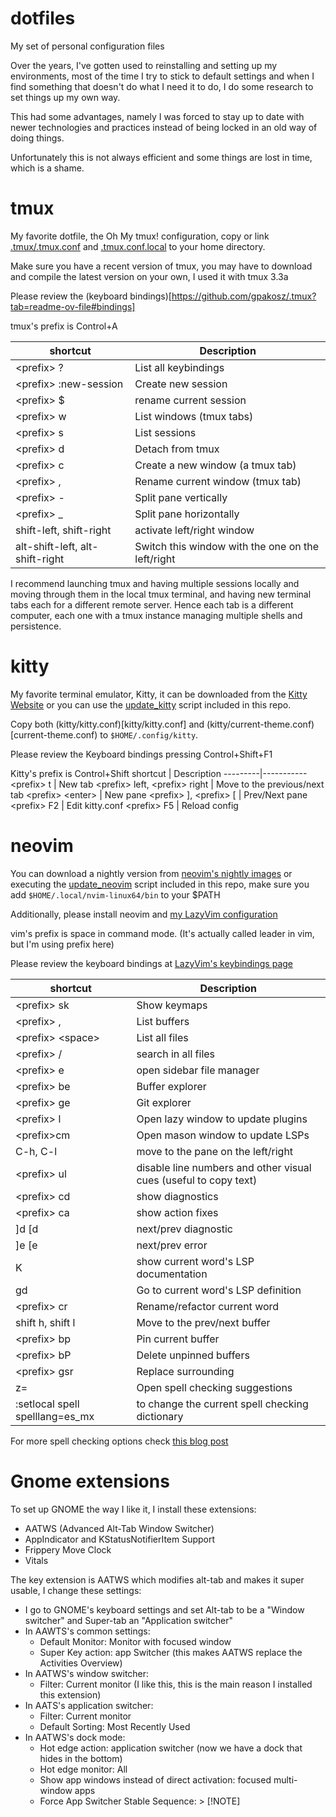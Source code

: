 # dotfiles

My set of personal configuration files

Over the years, I've gotten used to reinstalling and setting up my environments, most of the time I try to stick to 
default settings and when I find something that doesn't do what I need it to do, I do some research to set things up 
my own way.

This had some advantages, namely I was forced to stay up to date with newer technologies and practices instead of 
being locked in an old way of doing things.

Unfortunately this is not always efficient and some things are lost in time, which is a shame.

# tmux

My favorite dotfile, the Oh My tmux! configuration, copy or link [.tmux/.tmux.conf](.tmux/.tmux.conf) and [.tmux.conf.local](.tmux.local) to your home directory.

Make sure you have a recent version of tmux, you may have to download and compile the latest version on your own, I used it with tmux 3.3a

Please review the (keyboard bindings)[https://github.com/gpakosz/.tmux?tab=readme-ov-file#bindings]

tmux's prefix is Control+A

shortcut   | Description
-----------|-----------
\<prefix> ? | List all keybindings
\<prefix> :new-session | Create new session
\<prefix> $ | rename current session
\<prefix> w | List windows (tmux tabs)
\<prefix> s | List sessions
\<prefix> d | Detach from tmux
\<prefix> c | Create a new window (a tmux tab)
\<prefix> , | Rename current window (tmux tab)
\<prefix> - | Split pane vertically
\<prefix> _ | Split pane horizontally
shift-left, shift-right | activate left/right window
alt-shift-left, alt-shift-right | Switch this window with the one on the left/right 

I recommend launching tmux and having multiple sessions locally and moving through them in the local tmux terminal,
and having new terminal tabs each for a different remote server. Hence each tab is a different computer, each one
with a tmux instance managing multiple shells and persistence.

# kitty

My favorite terminal emulator, Kitty, it can be downloaded from the [Kitty Website](https://sw.kovidgoyal.net/kitty/binary/) or you can use the [update_kitty](/update_kitty) script included in this repo.

Copy both (kitty/kitty.conf)[kitty/kitty.conf] and (kitty/current-theme.conf)[current-theme.conf) to `$HOME/.config/kitty`.

Please review the Keyboard bindings pressing Control+Shift+F1

Kitty's prefix is Control+Shift
shortcut | Description
---------|-----------
\<prefix> t | New tab
\<prefix> left, \<prefix> right | Move to the previous/next tab
\<prefix> \<enter> | New pane
\<prefix> ], \<prefix> [ | Prev/Next pane
\<prefix> F2 | Edit kitty.conf
\<prefix> F5 | Reload config



# neovim

You can download a nightly version from  [neovim's nightly images](https://github.com/neovim/neovim/releases) or executing the [update_neovim](/update_neovim) script included in this repo, make sure you add `$HOME/.local/nvim-linux64/bin` to your $PATH

Additionally, please install neovim and [my LazyVim configuration](https://github.com/Sheco/LazyVimStarter)

vim's prefix is space in command mode. (It's actually called leader in vim, but I'm using prefix here)

Please review the keyboard bindings at [LazyVim's keybindings page](https://www.lazyvim.org/keymaps)

shortcut | Description
---------|-----------
\<prefix> sk | Show keymaps
\<prefix> , | List buffers
\<prefix> \<space> | List all files
\<prefix> / | search in all files
\<prefix> e | open sidebar file manager 
\<prefix> be | Buffer explorer
\<prefix> ge | Git explorer
\<prefix> l | Open lazy window to update plugins
\<prefix>cm | Open mason window to update LSPs
C-h, C-l | move to the pane on the left/right
\<prefix> ul | disable line numbers and other visual cues (useful to copy text)
\<prefix> cd | show diagnostics
\<prefix> ca | show action fixes
]d [d | next/prev diagnostic
]e [e | next/prev error
K | show current word's LSP documentation
gd | Go to current word's LSP definition
\<prefix> cr | Rename/refactor current word
shift h, shift l | Move to the prev/next buffer
\<prefix> bp | Pin current buffer
\<prefix> bP | Delete unpinned buffers
\<prefix> gsr | Replace surrounding
z= | Open spell checking suggestions
:setlocal spell spelllang=es_mx | to change the current spell checking dictionary

For more spell checking options check [this blog post](https://johncodes.com/posts/2023/02-25-nvim-spell/)


# Gnome extensions

To set up GNOME the way I like it, I install these extensions:

- AATWS (Advanced Alt-Tab Window Switcher) 
- AppIndicator and KStatusNotifierItem Support 
- Frippery Move Clock 
- Vitals

The key extension is AATWS which modifies alt-tab and makes it super usable, I change these settings:
- I go to GNOME's keyboard settings and set Alt-tab to be a "Window switcher" and Super-tab an "Application switcher"
- In AAWTS's common settings: 
	- Default Monitor: Monitor with focused window
	- Super Key action: app Switcher (this makes AATWS replace the Activities Overview)
- In AATWS's window switcher:
	- Filter: Current monitor (I like this, this is the main reason I installed this extension)
- In AATS's application switcher:
	- Filter: Current monitor
	- Default Sorting: Most Recently Used
- In AATWS's dock mode:
	- Hot edge action: application switcher (now we have a dock that hides in the bottom)
	- Hot edge monitor: All
	- Show app windows instead of direct activation: focused multi-window apps
	- Force App Switcher Stable Sequence: > [!NOTE]
